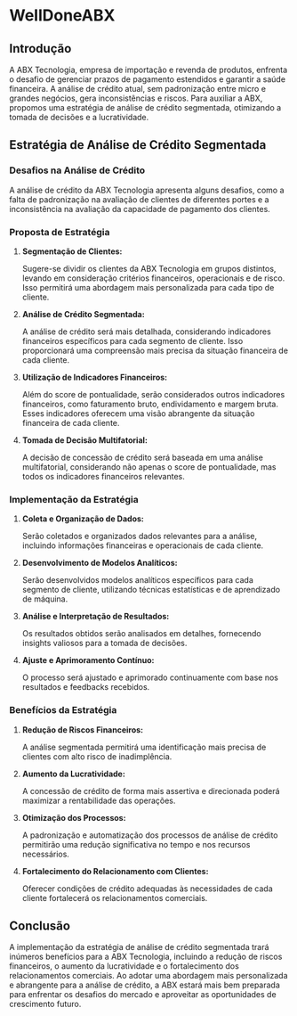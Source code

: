 # WellDoneABX

## Introdução

A ABX Tecnologia, empresa de importação e revenda de produtos, enfrenta o desafio de gerenciar prazos de pagamento estendidos e garantir a saúde financeira. A análise de crédito atual, sem padronização entre micro e grandes negócios, gera inconsistências e riscos. Para auxiliar a ABX, propomos uma estratégia de análise de crédito segmentada, otimizando a tomada de decisões e a lucratividade.

## Estratégia de Análise de Crédito Segmentada

### Desafios na Análise de Crédito

A análise de crédito da ABX Tecnologia apresenta alguns desafios, como a falta de padronização na avaliação de clientes de diferentes portes e a inconsistência na avaliação da capacidade de pagamento dos clientes.

### Proposta de Estratégia

1. **Segmentação de Clientes:**
   
    Sugere-se dividir os clientes da ABX Tecnologia em grupos distintos, levando em consideração critérios financeiros, operacionais e de risco. Isso permitirá uma abordagem mais personalizada para cada tipo de cliente.

2. **Análise de Crédito Segmentada:**

    A análise de crédito será mais detalhada, considerando indicadores financeiros específicos para cada segmento de cliente. Isso proporcionará uma compreensão mais precisa da situação financeira de cada cliente.

3. **Utilização de Indicadores Financeiros:**

    Além do score de pontualidade, serão considerados outros indicadores financeiros, como faturamento bruto, endividamento e margem bruta. Esses indicadores oferecem uma visão abrangente da situação financeira de cada cliente.

4. **Tomada de Decisão Multifatorial:**

    A decisão de concessão de crédito será baseada em uma análise multifatorial, considerando não apenas o score de pontualidade, mas todos os indicadores financeiros relevantes.

### Implementação da Estratégia

1. **Coleta e Organização de Dados:**

    Serão coletados e organizados dados relevantes para a análise, incluindo informações financeiras e operacionais de cada cliente.

2. **Desenvolvimento de Modelos Analíticos:**

    Serão desenvolvidos modelos analíticos específicos para cada segmento de cliente, utilizando técnicas estatísticas e de aprendizado de máquina.

3. **Análise e Interpretação de Resultados:**

    Os resultados obtidos serão analisados em detalhes, fornecendo insights valiosos para a tomada de decisões.

4. **Ajuste e Aprimoramento Contínuo:**

    O processo será ajustado e aprimorado continuamente com base nos resultados e feedbacks recebidos.

### Benefícios da Estratégia

1. **Redução de Riscos Financeiros:**

    A análise segmentada permitirá uma identificação mais precisa de clientes com alto risco de inadimplência.

2. **Aumento da Lucratividade:**

    A concessão de crédito de forma mais assertiva e direcionada poderá maximizar a rentabilidade das operações.

3. **Otimização dos Processos:**

    A padronização e automatização dos processos de análise de crédito permitirão uma redução significativa no tempo e nos recursos necessários.

4. **Fortalecimento do Relacionamento com Clientes:**

    Oferecer condições de crédito adequadas às necessidades de cada cliente fortalecerá os relacionamentos comerciais.

## Conclusão

A implementação da estratégia de análise de crédito segmentada trará inúmeros benefícios para a ABX Tecnologia, incluindo a redução de riscos financeiros, o aumento da lucratividade e o fortalecimento dos relacionamentos comerciais. Ao adotar uma abordagem mais personalizada e abrangente para a análise de crédito, a ABX estará mais bem preparada para enfrentar os desafios do mercado e aproveitar as oportunidades de crescimento futuro.
